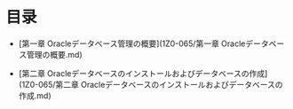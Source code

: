 # 目录

- [第一章 Oracleデータベース管理の概要](1Z0-065/第一章 Oracleデータベース管理の概要.md)

- [第二章 Oracleデータベースのインストールおよびデータベースの作成](1Z0-065/第二章 Oracleデータベースのインストールおよびデータベースの作成.md)
